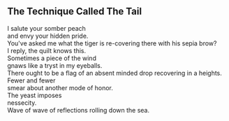 The Technique Called The Tail
-----------------------------
I salute your somber peach  
and envy your hidden pride.  
You've asked me what the tiger is re-covering there with his sepia brow?  
I reply, the quilt knows this.  
Sometimes a piece of the wind  
gnaws like a tryst in my eyeballs.  
There ought to be a flag of an absent minded drop recovering in a heights.  
Fewer and fewer  
smear about another mode of honor.  
The yeast imposes  
nessecity.  
Wave of wave of reflections rolling down the sea.  
